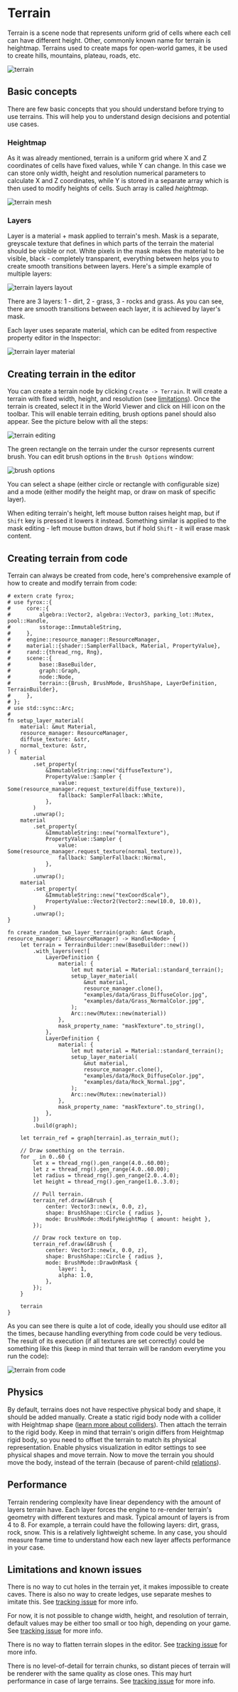 # Terrain

Terrain is a scene node that represents uniform grid of cells where each cell can have different height. Other, commonly
known name for terrain is heightmap. Terrains used to create maps for open-world games, it be used to create hills,
mountains, plateau, roads, etc.

![terrain](./terrain.png)

## Basic concepts

There are few basic concepts that you should understand before trying to use terrains. This will help you to understand
design decisions and potential use cases.

### Heightmap

As it was already mentioned, terrain is a uniform grid where X and Z coordinates of cells have fixed values, while Y
can change. In this case we can store only width, height and resolution numerical parameters to calculate X and Z coordinates,
while Y is stored in a separate array which is then used to modify heights of cells. Such array is called _heightmap_.

![terrain mesh](./terrain_mesh.png)

### Layers

Layer is a material + mask applied to terrain's mesh. Mask is a separate, greyscale texture that defines in which parts
of the terrain the material should be visible or not. White pixels in the mask makes the material to be visible, black -
completely transparent, everything between helps you to create smooth transitions between layers. Here's a simple 
example of multiple layers:

![terrain layers layout](./terrain_layers_layout.png)

There are 3 layers: 1 - dirt, 2 - grass, 3 - rocks and grass. As you can see, there are smooth transitions between each
layer, it is achieved by layer's mask.

Each layer uses separate material, which can be edited from respective property editor in the Inspector:

![terrain layer material](./terrain_layer_material.png)

## Creating terrain in the editor

You can create a terrain node by clicking `Create -> Terrain`. It will create a terrain with fixed width, height, 
and resolution (see [limitations](./terrain_node.md#limitations-and-known-issues)). Once the terrain is created, select
it in the World Viewer and click on Hill icon on the toolbar. This will enable terrain editing, brush options panel 
should also appear. See the picture below with all the steps:

![terrain editing](./terrain_editing.png)

The green rectangle on the terrain under the cursor represents current brush. You can edit brush options in the 
`Brush Options` window:

![brush options](./brush_options.png)

You can select a shape (either circle or rectangle with configurable size) and a mode (either modify the height map, or
draw on mask of specific layer).

When editing terrain's height, left mouse button raises height map, but if `Shift` key is pressed it lowers it instead.
Something similar is applied to the mask editing - left mouse button draws, but if hold `Shift` - it will erase mask
content.

## Creating terrain from code

Terrain can always be created from code, here's comprehensive example of how to create and modify terrain from code:

```rust,no_run
# extern crate fyrox;
# use fyrox::{
#     core::{
#         algebra::Vector2, algebra::Vector3, parking_lot::Mutex, pool::Handle,
#         sstorage::ImmutableString,
#     },
#     engine::resource_manager::ResourceManager,
#     material::{shader::SamplerFallback, Material, PropertyValue},
#     rand::{thread_rng, Rng},
#     scene::{
#         base::BaseBuilder,
#         graph::Graph,
#         node::Node,
#         terrain::{Brush, BrushMode, BrushShape, LayerDefinition, TerrainBuilder},
#     },
# };
# use std::sync::Arc;
# 
fn setup_layer_material(
    material: &mut Material,
    resource_manager: ResourceManager,
    diffuse_texture: &str,
    normal_texture: &str,
) {
    material
        .set_property(
            &ImmutableString::new("diffuseTexture"),
            PropertyValue::Sampler {
                value: Some(resource_manager.request_texture(diffuse_texture)),
                fallback: SamplerFallback::White,
            },
        )
        .unwrap();
    material
        .set_property(
            &ImmutableString::new("normalTexture"),
            PropertyValue::Sampler {
                value: Some(resource_manager.request_texture(normal_texture)),
                fallback: SamplerFallback::Normal,
            },
        )
        .unwrap();
    material
        .set_property(
            &ImmutableString::new("texCoordScale"),
            PropertyValue::Vector2(Vector2::new(10.0, 10.0)),
        )
        .unwrap();
}

fn create_random_two_layer_terrain(graph: &mut Graph, resource_manager: &ResourceManager) -> Handle<Node> {
    let terrain = TerrainBuilder::new(BaseBuilder::new())
        .with_layers(vec![
            LayerDefinition {
                material: {
                    let mut material = Material::standard_terrain();
                    setup_layer_material(
                        &mut material,
                        resource_manager.clone(),
                        "examples/data/Grass_DiffuseColor.jpg",
                        "examples/data/Grass_NormalColor.jpg",
                    );
                    Arc::new(Mutex::new(material))
                },
                mask_property_name: "maskTexture".to_string(),
            },
            LayerDefinition {
                material: {
                    let mut material = Material::standard_terrain();
                    setup_layer_material(
                        &mut material,
                        resource_manager.clone(),
                        "examples/data/Rock_DiffuseColor.jpg",
                        "examples/data/Rock_Normal.jpg",
                    );
                    Arc::new(Mutex::new(material))
                },
                mask_property_name: "maskTexture".to_string(),
            },
        ])
        .build(graph);

    let terrain_ref = graph[terrain].as_terrain_mut();

    // Draw something on the terrain.
    for _ in 0..60 {
        let x = thread_rng().gen_range(4.0..60.00);
        let z = thread_rng().gen_range(4.0..60.00);
        let radius = thread_rng().gen_range(2.0..4.0);
        let height = thread_rng().gen_range(1.0..3.0);

        // Pull terrain.
        terrain_ref.draw(&Brush {
            center: Vector3::new(x, 0.0, z),
            shape: BrushShape::Circle { radius },
            mode: BrushMode::ModifyHeightMap { amount: height },
        });

        // Draw rock texture on top.
        terrain_ref.draw(&Brush {
            center: Vector3::new(x, 0.0, z),
            shape: BrushShape::Circle { radius },
            mode: BrushMode::DrawOnMask {
                layer: 1,
                alpha: 1.0,
            },
        });
    }

    terrain
}
```

As you can see there is quite a lot of code, ideally you should use editor all the times, because handling everything
from code could be very tedious. The result of its execution (if all textures are set correctly) could be something 
like this (keep in mind that terrain will be random everytime you run the code):

![terrain from code](./terrain_random.png)

## Physics

By default, terrains does not have respective physical body and shape, it should be added manually. Create a static 
rigid body node with a collider with Heightmap shape ([learn more about colliders](../physics/collider.md)). Then attach
the terrain to the rigid body. Keep in mind that terrain's origin differs from Heightmap rigid body, so you need to offset 
the terrain to match its physical representation. Enable physics visualization in editor settings to see physical shapes 
and move terrain. Now to move the terrain you should move the body, instead of the terrain (because of parent-child 
[relations](../beginning/scene_and_scene_graph.md#local-and-global-coordinates)).

## Performance 

Terrain rendering complexity have linear dependency with the amount of layers terrain have. Each layer forces the engine
to re-render terrain's geometry with different textures and mask. Typical amount of layers is from 4 to 8. For example,
a terrain could have the following layers: dirt, grass, rock, snow. This is a relatively lightweight scheme. In any case,
you should measure frame time to understand how each new layer affects performance in your case.

## Limitations and known issues

There is no way to cut holes in the terrain yet, it makes impossible to create caves. There is also no way to create 
ledges, use separate meshes to imitate this. See [tracking issue](https://github.com/FyroxEngine/Fyrox/issues/351) for
more info.

For now, it is not possible to change width, height, and resolution of terrain, default values may be either too
small or too high, depending on your game. See [tracking issue](https://github.com/FyroxEngine/Fyrox/issues/352) for 
more info.

There is no way to flatten terrain slopes in the editor. See [tracking issue](https://github.com/FyroxEngine/Fyrox/issues/353)
for more info.

There is no level-of-detail for terrain chunks, so distant pieces of terrain will be renderer with the same quality as
close ones. This may hurt performance in case of large terrains. See [tracking issue](https://github.com/FyroxEngine/Fyrox/issues/127)
for more info.